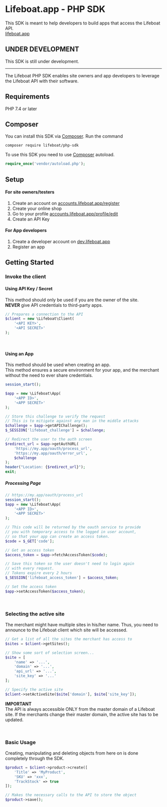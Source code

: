 # Lifeboat.app - PHP SDK

This SDK is meant to help developers to
build apps that access the Lifeboat API.
<br/>
[lifeboat.app](https://lifeboat.app)

## UNDER DEVELOPMENT
This SDK is still under development.

---
The Lifeboat PHP SDK enables site owners and app developers
to leverage the Lifeboat API with their software.

## Requirements
PHP 7.4 or later

## Composer
You can install this SDK via [Composer](https://getcomposer.org).
Run the command
```
composer require lifeboat/php-sdk
```

To use this SDK you need to use [Composer](https://getcomposer.org) autoload.
```php
require_once('vendor/autoload.php');
```


## Setup
#### For site owners/testers
1. Create an account on [accounts.lifeboat.app/register](https://accounts.lifeboat.app)
2. Create your online shop
3. Go to your profile [accounts.lifeboat.app/profile/edit](https://accounts.lifeboat.app/profile/edit)
4. Create an API Key

#### For App developers
1. Create a developer account on [dev.lifeboat.app](https://dev.lifeboat.app)
2. Register an app


## Getting Started
### Invoke the client
#### Using API Key / Secret
This method should only be used if you are the owner of the site.
<br />
**NEVER** give API credentials to third-party apps.
```php
// Prepares a connection to the API
$client = new \Lifeboat\Client(
    '<API KEY>',
    '<API SECRET>'
);
```

<br />

#### Using an App
This method should be used when creating an app.
<br />
This method ensures a secure environment for your app, and the merchant
without the need to ever share credentials.
```php
session_start();

$app = new \Lifeboat\App(
    '<APP ID>',
    '<APP SECRET>'
);

// Store this challenge to verify the request
// This is to mitigate against any man in the middle attacks
$challenge = $app->getAPIChallenge();
$_SESSION['lifeboat_challenge'] = $challenge;

// Redirect the user to the auth screen
$redirect_url = $app->getAuthURL(
    'https://my.app/oauth/process_url',
    'https://my.app/oauth/error_url',
    $challenge
);
header("Location: {$redirect_url}");
exit;
```

##### Processing Page
```php
// https://my.app/oauth/process_url
session_start();
$app = new \Lifeboat\App(
    '<APP ID>',
    '<APP SECRET>'
);

// This code will be returned by the oauth service to provide
// you with temporary access to the logged in user account,
// so that your app can create an access token.
$code = $_GET['code'];

// Get an access token
$access_token = $app->fetchAccessToken($code);

// Save this token so the user doesn't need to login again
// with every request.
// Tokens expire every 2 hours
$_SESSION['lifeboat_access_token'] = $access_token;

// Set the access token
$app->setAccessToken($access_token);
```

<br />

### Selecting the active site
The merchant might have multiple sites in his/her name.
Thus, you need to announce to the Lifeboat client which site will be accessed.
```php
// Get a list of all the sites the merchant has access to
$sites = $client->getSites();

// Show some sort of selection screen...
$site = [
    'name' => '...',
    'domain' => '...',
    'api_url' => '...',
    'site_key' => '...'
];

// Specify the active site
$client->setActiveSite($site['domain'], $site['site_key']);
```

**IMPORTANT**
<br />
The API is always accessible ONLY from the master domain of a
Lifeboat site. If the merchants change their master domain,
the active site has to be updated.

<br />

### Basic Usage
Creating, manipulating and deleting objects from here on is
done completely through the SDK.
```php
$product = $client->product->create([
    'Title' => 'MyProduct',
    'SKU' => 'xxx',
    'TrackStock' => true
]);

// Makes the necessary calls to the API to store the object
$product->save();
```


